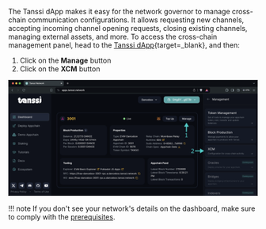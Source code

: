 The Tanssi dApp makes it easy for the network governor to manage cross-chain communication configurations. It allows requesting new channels, accepting incoming channel opening requests, closing existing channels, managing external assets, and more. To access the cross-chain management panel, head to the [Tanssi dApp](https://apps.tanssi.network/){target=\_blank}, and then: 

1. Click on the **Manage** button
2. Click on the **XCM** button

![Accessing the cross-chain management panel](/images/builders/manage/dapp/access-xcm-management-panel.webp)

!!! note
    If you don't see your network's details on the dashboard, make sure to comply with the [prerequisites](#checking-prerequisites).